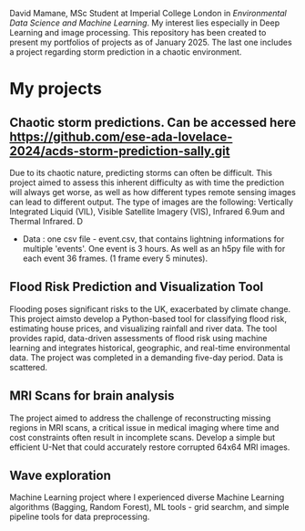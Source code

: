 David Mamane, MSc Student at Imperial College London in *Environmental Data Science and Machine Learning*. 
My interest lies especially in Deep Learning and image processing.
This repository has been created to present my portfolios of projects as of January 2025. The last one includes a project regarding storm prediction in a chaotic environment.

# My projects

## Chaotic storm predictions. Can be accessed here https://github.com/ese-ada-lovelace-2024/acds-storm-prediction-sally.git

Due to its chaotic nature, predicting storms can often be difficult. This project aimed to assess this inherent difficulty as with time the prediction will always get worse, as well as how different types remote sensing images can lead to different output. The type of images are the following: Vertically Integrated Liquid (VIL), Visible Satellite Imagery (VIS), Infrared 6.9um and Thermal Infrared. D
- Data : one csv file - event.csv, that contains lightning informations for multiple 'events'. One event is 3 hours. As well as an h5py file with for each event 36 frames. (1 frame every 5 minutes). 
  
## Flood Risk Prediction and Visualization Tool

Flooding poses significant risks to the UK, exacerbated by climate change. This project aimsto develop a Python-based tool for classifying flood risk, estimating house prices, and
visualizing rainfall and river data. The tool provides rapid, data-driven assessments of flood
risk using machine learning and integrates historical, geographic, and real-time
environmental data. The project was completed in a demanding five-day period. Data is scattered.

## MRI Scans for brain analysis

The project aimed to address the challenge of reconstructing missing regions in MRI scans, a critical issue in medical imaging where time and cost constraints often result in incomplete scans. Develop a simple but efficient U-Net that could accurately restore corrupted 64x64 MRI images. 

## Wave exploration

Machine Learning project where I experienced diverse Machine Learning algorithms (Bagging, Random Forest), ML tools - grid searchm, and simple pipeline tools for data preprocessing. 
